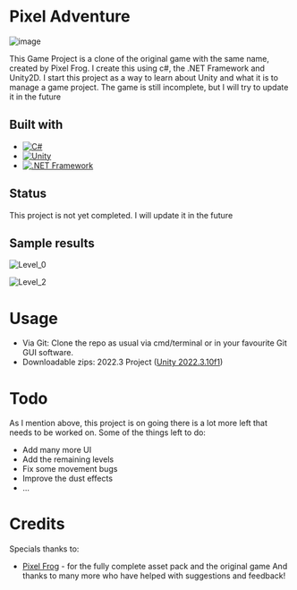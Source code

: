 # Pixel Adventure
![image](https://github.com/user-attachments/assets/1aa10905-602c-48b9-bd7f-f55dddb1817a)

This Game Project is a clone of the original game with the same name, created by Pixel Frog. I create this using c#, the .NET Framework and Unity2D.
I start this project as a way to learn about Unity and what it is to manage a game project.
The game is still incomplete, but I will try to update it in the future

## Built with

- [![C#](https://img.shields.io/badge/C%23-%23239120.svg?style=for-the-badge&logo=c-sharp&logoColor=white)](https://learn.microsoft.com/en-us/dotnet/csharp/)
- [![Unity](https://img.shields.io/badge/Unity-%23000000.svg?style=for-the-badge&logo=unity&logoColor=white)](https://unity.com/)
- [![.NET Framework](https://img.shields.io/badge/.NET_Framework-%235C2D91.svg?style=for-the-badge&logo=dotnet&logoColor=white)](https://dotnet.microsoft.com/en-us/)

## Status
This project is not yet completed. I will update it in the future

## Sample results
![Level_0](https://github.com/user-attachments/assets/43f5c0d6-d23b-4c92-a583-cff508f40873)

![Level_2](https://github.com/user-attachments/assets/ce49bda3-d59e-4d90-9b13-3dee7cae6e9d)


# Usage
- Via Git: Clone the repo as usual via cmd/terminal or in your favourite Git GUI software.
- Downloadable zips: 2022.3 Project ([Unity 2022.3.10f1](https://drive.google.com/file/d/1m2ZUILGIoksgGUTJ1GpBx174nwdFLrpc/view?usp=sharing))

# Todo
As I mention above, this project is on going there is a lot more left that needs to be worked on.
Some of the things left to do:
- Add many more UI
- Add the remaining levels
- Fix some movement bugs
- Improve the dust effects
- ...

# Credits
Specials thanks to: 
- [Pixel Frog](https://pixelfrog-assets.itch.io/pixel-adventure-1) - for the fully complete asset pack and the original game
And thanks to many more who have helped with suggestions and feedback! 
